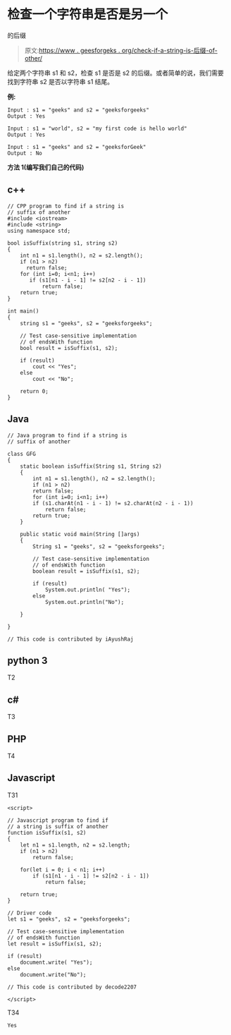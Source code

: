# 检查一个字符串是否是另一个

的后缀

> 原文:[https://www . geesforgeks . org/check-if-a-string-is-后缀-of-other/](https://www.geeksforgeeks.org/check-if-a-string-is-suffix-of-another/)

给定两个字符串 s1 和 s2，检查 s1 是否是 s2 的后缀。或者简单的说，我们需要找到字符串 s2 是否以字符串 s1 结尾。

**例:**

```
Input : s1 = "geeks" and s2 = "geeksforgeeks"
Output : Yes

Input : s1 = "world", s2 = "my first code is hello world"
Output : Yes

Input : s1 = "geeks" and s2 = "geeksforGeek"
Output : No
```

**方法 1(编写我们自己的代码)**

## c++

```
// CPP program to find if a string is
// suffix of another
#include <iostream>
#include <string>
using namespace std;

bool isSuffix(string s1, string s2)
{
    int n1 = s1.length(), n2 = s2.length();
    if (n1 > n2)
      return false;
    for (int i=0; i<n1; i++)
       if (s1[n1 - i - 1] != s2[n2 - i - 1])
           return false;
    return true;
}

int main()
{
    string s1 = "geeks", s2 = "geeksforgeeks";

    // Test case-sensitive implementation
    // of endsWith function
    bool result = isSuffix(s1, s2);

    if (result)
        cout << "Yes";
    else
        cout << "No";

    return 0;
}
```

## Java

```
// Java program to find if a string is
// suffix of another

class GFG
{
    static boolean isSuffix(String s1, String s2)
    {
        int n1 = s1.length(), n2 = s2.length();
        if (n1 > n2)
        return false;
        for (int i=0; i<n1; i++)
        if (s1.charAt(n1 - i - 1) != s2.charAt(n2 - i - 1))
            return false;
        return true;
    }

    public static void main(String []args)
    {
        String s1 = "geeks", s2 = "geeksforgeeks";

        // Test case-sensitive implementation
        // of endsWith function
        boolean result = isSuffix(s1, s2);

        if (result)
            System.out.println( "Yes");
        else
            System.out.println("No");

    }

}

// This code is contributed by iAyushRaj
```

## python 3

T2

## c#

T3

## PHP

T4

## Javascript

T31

```
<script>

// Javascript program to find if
// a string is suffix of another
function isSuffix(s1, s2)
{
    let n1 = s1.length, n2 = s2.length;
    if (n1 > n2)
        return false;

    for(let i = 0; i < n1; i++)
        if (s1[n1 - i - 1] != s2[n2 - i - 1])
            return false;

    return true;
}

// Driver code
let s1 = "geeks", s2 = "geeksforgeeks";

// Test case-sensitive implementation
// of endsWith function
let result = isSuffix(s1, s2);

if (result)
    document.write( "Yes");
else
    document.write("No");

// This code is contributed by decode2207

</script>
```

T34

```
Yes
```
